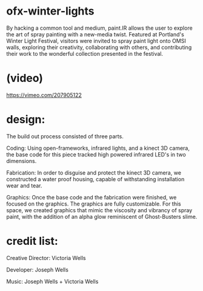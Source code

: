 # ofx-winter-lights
By hacking a common tool and medium, paint.IR allows the user to explore the art of spray painting with a new-media twist. Featured at Portland's Winter Light Festival, visitors were invited to spray paint light onto OMSI walls, exploring their creativity, collaborating with others, and contributing their work to the wonderful collection presented in the festival.

# (video)
https://vimeo.com/207905122

# design:

The build out process consisted of three parts. 

Coding: Using open-frameworks, infrared lights, and a kinect 3D camera, the base code for this piece tracked high powered infrared LED's in two dimensions.

Fabrication: In order to disguise and protect the kinect 3D camera, we constructed a water proof housing, capable of withstanding installation wear and tear. 

Graphics: Once the base code and the fabrication were finished, we focused on the graphics. The graphics are fully customizable. For this space, we created graphics that mimic the viscosity and vibrancy of spray paint, with the addition of an alpha glow reminiscent of Ghost-Busters slime. 

# credit list:

Creative Director: Victoria Wells

Developer: Joseph Wells

Music: Joseph Wells + Victoria Wells
